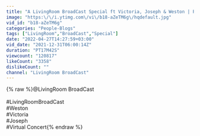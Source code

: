 ```yaml
---
title: "A LivingRoom BroadCast Special ft Victoria, Joseph & Weston | Praise & Worship"
image: "https:\/\/i.ytimg.com\/vi\/b18-aZeTM6g\/hqdefault.jpg"
vid_id: "b18-aZeTM6g"
categories: "People-Blogs"
tags: ["LivingRoom","BroadCast","Special"]
date: "2022-04-27T14:27:59+03:00"
vid_date: "2021-12-31T06:00:14Z"
duration: "PT17M42S"
viewcount: "120817"
likeCount: "3358"
dislikeCount: ""
channel: "LivingRoom BroadCast"
---
```

{% raw %}@LivingRoom BroadCast  <br /><br />#LivingRoomBroadCast <br />#Weston<br />#Victoria <br />#Joseph <br />#Virtual Concert{% endraw %}
